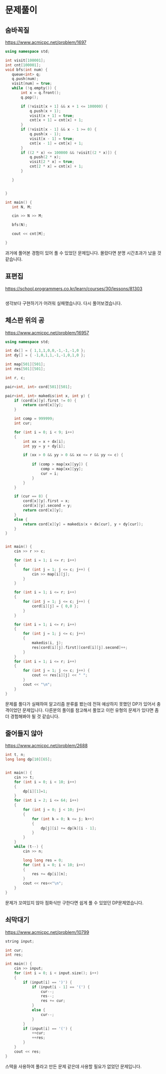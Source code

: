 ﻿
# 문제풀이
## 숨바꼭질

https://www.acmicpc.net/problem/1697
 ```c++
using namespace std;

int visit[100001];
int cnt[100001];
void bfs(int num) {
	queue<int> q;
	q.push(num);
	visit[num] = true;
	while (!q.empty()) {
		int x = q.front();
		q.pop();

		if (!visit[x + 1] && x + 1 <= 100000) {
			q.push(x + 1);
			visit[x + 1] = true;
			cnt[x + 1] = cnt[x] + 1;
		}
		if (!visit[x - 1] && x - 1 >= 0) {
			q.push(x - 1);
			visit[x - 1] = true;
			cnt[x - 1] = cnt[x] + 1;
		}
		if ((2 * x) <= 100000 && !visit[(2 * x)]) {
			q.push(2 * x);
			visit[2 * x] = true;
			cnt[2 * x] = cnt[x] + 1;
		}

	}


}

int main() {
	int N, M;

	cin >> N >> M;

	bfs(N);

	cout << cnt[M];

}
 ```
과거에 풀어본 경험이 있어 풀 수 있었던 문제입니다. 몰랐다면 분명 시간초과가 났을 것 같습니다.


## 표편집

https://school.programmers.co.kr/learn/courses/30/lessons/81303
```c++

```
생각보다 구현하기가 어려워 실패했습니다. 다시 풀어보겠습니다.

## 체스판 위의 공

https://www.acmicpc.net/problem/16957
```c++
using namespace std;

int dx[] = { 1,1,1,0,0,-1,-1,-1,0 };
int dy[] = { -1,0,1,1,-1,-1,0,1,0 };

int map[501][501];
int res[501][501];

int r, c;

pair<int, int> cord[501][501];

pair<int, int> makedis(int x, int y) {
	if (cord[x][y].first != 0) {
		return cord[x][y];
	}

	int comp = 999999;
	int cur;

	for (int i = 0; i < 9; i++)
	{
		int xx = x + dx[i];
		int yy = y + dy[i];

		if (xx > 0 && yy > 0 && xx <= r && yy <= c) {
			
			if (comp > map[xx][yy]) {
				comp = map[xx][yy];
				cur = i;
			}
		}
	}

	if (cur == 8) {
		cord[x][y].first = x;
		cord[x][y].second = y;
		return cord[x][y];
	}
	else {
		return cord[x][y] = makedis(x + dx[cur], y + dy[cur]);
	}
}


int main() {
	cin >> r >> c;

	for (int i = 1; i <= r; i++)
	{
		for (int j = 1; j <= c; j++) {
			cin >> map[i][j];
		}
	}

	for (int i = 1; i <= r; i++)
	{
		for (int j = 1; j <= c; j++) {
			cord[i][j] = { 0,0 };
		}
	}

	for (int i = 1; i <= r; i++)
	{
		for (int j = 1; j <= c; j++)
		{
			makedis(i, j);
			res[cord[i][j].first][cord[i][j].second]++;
		}
	}
	for (int i = 1; i <= r; i++)
	{
		for (int j = 1; j <= c; j++) {
			cout << res[i][j] << " ";
		}
		cout << "\n";
	}
}
```
문제를 풀다가 실패하여 알고리즘 분류를 봤는데 전혀 예상하지 못했던 DP가 있어서 충격이었던 문제입니다. 다른분의 풀이를 참고해서 풀었고 이런 유형의 문제가 있다면 좀 더 경험해봐야 될 것 같습니다.


## 줄어들지 않아

https://www.acmicpc.net/problem/2688
```c++
int t, n;
long long dp[10][65];


int main() {
	cin >> t;
	for (int i = 0; i < 10; i++)
	{
		dp[i][1]=1;
	}
	for (int i = 2; i <= 64; i++)
	{
		for (int j = 0; j < 10; j++)
		{
			for (int k = 0; k <= j; k++)
			{
				dp[j][i] += dp[k][i - 1];
			}
		}
	}
	while (t--) {
		cin >> n;

		long long res = 0;
		for (int i = 0; i < 10; i++)
		{
			res += dp[i][n];
		}
		cout << res<<"\n";
	}
}
```
문제가 꼬여있지 않아 점화식만 구한다면 쉽게 풀 수 있었던 DP문제였습니다.


## 쇠막대기


https://www.acmicpc.net/problem/10799
```c++
string input;

int cur;
int res;

int main() {
	cin >> input;
	for (int i = 0; i < input.size(); i++)
	{
		if (input[i] == ')') {
			if (input[i - 1] == '(') {
				cur--;
				res--;
				res += cur;
			}
			else {
				cur--;
			}
		}
		if (input[i] == '(') {
			++cur;
			++res;
		}
	}
	cout << res;
}
```
스택을 사용하여 풀라고 만든 문제 같은데 사용할 필요가 없었던 문제입니다.


